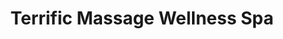 ---
title: "Terrific Massage Wellness Spa"
url: /new-braunfels/terrific-massage-wellness-spa/
shop: beauty
---